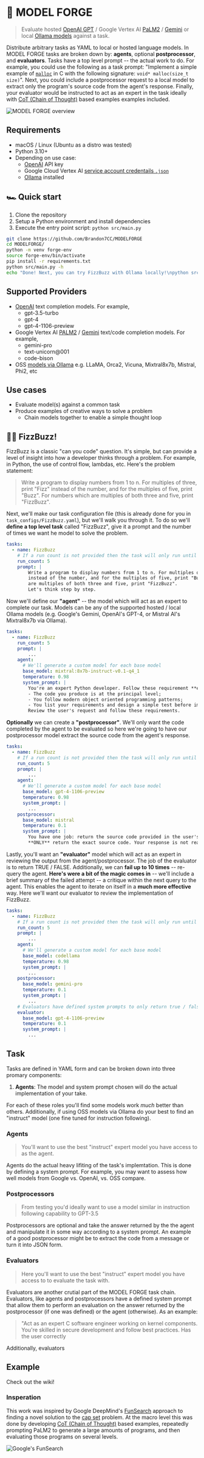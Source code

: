 # 🔨 MODEL FORGE
> Evaluate hosted [OpenAI GPT](https://platform.openai.com/docs/models) / Google Vertex AI [PaLM2](https://ai.google.dev/models/palm) / [Gemini](https://ai.google.dev/models/gemini) or local [Ollama models](https://ollama.ai/library) against a task.

Distribute arbitrary tasks as YAML to local or hosted language models. In MODEL FORGE tasks are broken down by: **agents**, optional **postprocessor**, and **evaluators**. Tasks have a top level prompt -- the actual work to do. For example, you could use the following as a task prompt: "Implement a simple example of [`malloc`](https://man.freebsd.org/cgi/man.cgi?query=malloc&sektion=9) in C with the following signature: `void* malloc(size_t size)`". Next, you could include a postprocessor request to a local model to extract only the program's source code from the agent's response. Finally, your evaluator would be instructed to act as an expert in the task ideally with [CoT (Chain of Thought)](https://blog.research.google/2022/05/language-models-perform-reasoning-via.html) based examples examples included.

![MODEL FORGE overview](https://docs.google.com/drawings/d/e/2PACX-1vRRMnmfZVHKacgjdbmthm_I_Cm1pPbgf9Pk1crOPf44V0Uon3A3rSmlvGxHaZc_NUz5VirkEYD4furM/pub?w=2467&h=484)

## Requirements
* macOS / Linux (Ubuntu as a distro was tested)
* Python 3.10+
* Depending on use case:
  * [OpenAI](https://openai.com/blog/openai-api) API key
  * Google Cloud Vertex AI [service account credentails `.json`](https://cloud.google.com/iam/docs/keys-create-delete#creating)
  * [Ollama](https://github.com/jmorganca/ollama) installed


## 🏎️ Quick start
1. Clone the repository
2. Setup a Python environment and install dependencies
3. Execute the entry point script: `python src/main.py`
```sh
git clone https://github.com/Brandon7CC/MODELFORGE
cd MODELFORGE/
python -m venv forge-env
source forge-env/bin/activate
pip install -r requirements.txt
python src/main.py -h
echo "Done! Next, you can try FizzBuzz with Ollama locally!\npython src/main.py task_configs/FizzBuzz.yaml
```

## Supported Providers
* [OpenAI](https://platform.openai.com/docs/models) text completion models. For example,
  * gpt-3.5-turbo
  * gpt-4
  * gpt-4-1106-preview
* Google Vertex AI [PALM2](https://ai.google.dev/models/palm) / [Gemini](https://ai.google.dev/models/gemini) text/code completion models. For example,
  * gemini-pro
  * text-unicorn@001
  * code-bison
* OSS [models via Ollama](https://ollama.ai/library) e.g. LLaMA, Orca2, Vicuna, Mixtral8x7b, Mistral, Phi2, etc


## Use cases
* Evaluate model(s) against a common task
* Produce examples of creative ways to solve a problem
  * Chain models together to enable a simple thought loop

## 👨‍💻 FizzBuzz!
FizzBuzz is a classic "can you code" question. It's simple, but can provide a level of insight into how a developer thinks through a problem. For example, in Python, the use of control flow, lambdas, etc. Here's the problem statement:
> Write a program to display numbers from 1 to n. For multiples of three, print "Fizz" instead of the number, and for the multiples of five, print "Buzz". For numbers which are multiples of both three and five, print "FizzBuzz".

Next, we'll make our task configuration file (this is already done for you in `task_configs/FizzBuzz.yaml`), but we'll walk you through it. To do so we'll **define a top level task** called "FizzBuzz", give it a prompt and the number of times we want he model to solve the problem.
```yaml
tasks:
  - name: FizzBuzz
    # If a run count is not provided then the task will only run until evaluator success.
    run_count: 5
    prompt: |
        Write a program to display numbers from 1 to n. For multiples of three, print "Fizz" 
        instead of the number, and for the multiples of five, print "Buzz". For numbers which 
        are multiples of both three and five, print "FizzBuzz".
        Let's think step by step.
```

Now we'll define our **"agent"** -- the model which will act as an expert to complete our task. Models can be any of the supported hosted / local Ollama models (e.g. Google's Gemini, OpenAI's GPT-4, or Mistral AI's Mixtral8x7b via Ollama).
```yaml
tasks:
  - name: FizzBuzz
    run_count: 5
    prompt: |
        ...
    agent: 
      # We'll generate a custom model for each base model
      base_model: mixtral:8x7b-instruct-v0.1-q4_1
      temperature: 0.98
      system_prompt: | 
        You're an expert Python developer. Follow these requirement **exactly**:
        - The code you produce is at the principal level;
        - You follow modern object oriented programming patterns;
        - You list your requirements and design a simple test before implementing.
        Review the user's request and follow these requirements.
```

**Optionally** we can create a **"postprocessor"**. We'll only want the code completed by the agent to be evaluated so here we're going to have our postprocessor model extract the source code from the agent's response.

```yaml
tasks:
  - name: FizzBuzz
    # If a run count is not provided then the task will only run until evaluator success.
    run_count: 5
    prompt: |
        ...
    agent: 
      # We'll generate a custom model for each base model
      base_model: gpt-4-1106-preview
      temperature: 0.98
      system_prompt: | 
        ...
    postprocessor:
      base_model: mistral
      temperature: 0.1
      system_prompt: |
        You have one job: return the source code provided in the user's message. 
        **ONLY** return the exact source code. Your response is not read by a human.
```

Lastly, you'll want an **"evaluator"** model which will act as an expert in reviewing the output from the agent/postprocessor. The job of the evaluator is to return TRUE / FALSE. Additionally, we can **fail up to 10 times** -- re-query the agent. **Here's were a bit of the magic comes in** -- we'll include a brief summary of the failed attempt -- a critique within the next query to the agent. This enables the agent to iterate on itself in a **much more effective** way. Here we'll want our evaluator to review the implementation of FizzBuzz.

```yaml
tasks:
  - name: FizzBuzz
    # If a run count is not provided then the task will only run until evaluator success.
    run_count: 5
    prompt: |
        ...
    agent: 
      # We'll generate a custom model for each base model
      base_model: codellama
      temperature: 0.98
      system_prompt: | 
        ...
    postprocessor:
      base_model: gemini-pro
      temperature: 0.1
      system_prompt: |
        ...
    # Evaluators have defined system prompts to only return true / false for their domain.
    evaluator:
      base_model: gpt-4-1106-preview
      temperature: 0.1
      system_prompt: |
        ...
```

## Task
Tasks are defined in YAML form and can be broken down into three promary components: 
1. **Agents**: The model and system prompt chosen will do the actual implementation of your take.


For each of these roles you'll find some models work *much* better than others. Additionally, if using OSS models via Ollama do your best to find an "instruct" model (one fine tuned for instruction following).

### Agents
> You'll want to use the best "instruct" expert model you have access to as the agent. 

Agents do the actual heavy lifiting of the task's implemtation. This is done by defining a system prompt. For example, you may want to assess how well models from Google vs. OpenAI, vs. OSS compare. 

### Postprocessors
> From testing you'd ideally want to use a model similar in instruction following capability to GPT-3.5

Postprocessors are optional and take the answer returned by the the agent and manipulate it in some way according to a system prompt. An example of a good postprocessor might be to extract the code from a message or turn it into JSON form.

### Evaluators
> Here you'll want to use the best "instruct" expert model you have access to to evaluate the task with.

Evaluators are another crutial part of the MODEL FORGE task chain. Evaluators, like agents and postprocessors have a defined system prompt that allow them to perform an evaluation on the answer returned by the postprocessor (if one was defined) or the agent (otherwise). As an example: 

> "Act as an expert C software engineer working on kernel components. You're skilled in secure development and follow best practices. Has the user correctly 

Additionally, evaluators 





## Example
Check out the wiki! 

### Insperation
This work was inspired by Google DeepMind's [FunSearch](https://deepmind.google/discover/blog/funsearch-making-new-discoveries-in-mathematical-sciences-using-large-language-models/) approach to finding a novel solution to the [cap set](https://en.wikipedia.org/wiki/Cap_set) problem. At the macro level this was done by developing [CoT (Chain of Thought)](https://blog.research.google/2022/05/language-models-perform-reasoning-via.html) based examples, repeatedly prompting PaLM2 to generate a large amounts of programs, and then evaluating those programs on several levels. 

![Google's FunSearch](https://lh3.googleusercontent.com/mIlL5zg4-gbYvIdCuBB5SmzPzbC1yUghYgIwYR89pEJpgc4f00OhDpd6SRM_MXNi1XSqJJpFe_yeFXHZShLr3syM0SFSxtuqJzdaEgX8fsvCW1SN=w1232-rw)